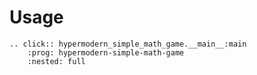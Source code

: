 # Usage

```{eval-rst}
.. click:: hypermodern_simple_math_game.__main__:main
    :prog: hypermodern-simple-math-game
    :nested: full
```
